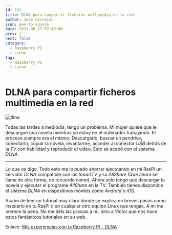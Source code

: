 ```yaml
---
id: 187
title: DLNA para compartir ficheros multimedia en la red
author: Jose Cerrejon
icon: pen-to-square
date: 2013-06-17 07:40:00
prev: /
next: false
category:
  - Raspberry PI
  - Linux
tag:
  - Raspberry PI
  - Linux
---
```


# DLNA para compartir ficheros multimedia en la red

![dlna](/images/dlna.jpg)

Todas las tardes a mediodía, tengo un problema. Mi mujer quiere que le descargue una novela mientras yo estoy en el ordenador trabajando. El proceso siempre era el mismo: Descargarlo, buscar un pendrive, conectarlo, copiar la novela, levantarme, acceder al conector *USB* detrás de la *TV* con habilidad y reproducir el video. Esto se acabó con el sistema *DLNA*.

- - -
Lo que os digo. Todo esto me lo puedo ahorrar ejecutando en mi RasPi un servidor *DLNA* compatible con las *SmartTV* y su *AllShare* (Que ahora se llama de otra forma, no recuerdo como). Ahora solo tengo que descargar la novela y ejecutar el programa *AllShare* en la TV. También tienes disponible el sistema *DLNA* en dispositivos móviles como *Android* o *iOS*.

Acabo de leer un tutorial muy claro donde se explica en breves pasos como instalarlo en tu RasPi o en cualquier otro equipo Linux que tengas. A mi me merece la pena. No me déis las gracias a mi, sino a *Victor* que nos hace estos fantásticos tutoriales en su web.

Enlace: [Mis experiencias con la Raspberry Pi - DLNA](http://muyraspi.blogspot.com/2013/06/dlna.html)
